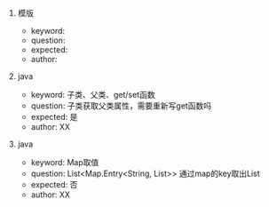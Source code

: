 1. 模版
   - keyword: 
   - question: 
   - expected: 
   - author:

2. java
   - keyword: 子类、父类、get/set函数
   - question: 子类获取父类属性，需要重新写get函数吗
   - expected: 是
   - author: XX

3. java
   - keyword: Map取值
   - question: List<Map.Entry<String, List<Obkect>>> 通过map的key取出List<Object>
   - expected: 否
   - author: XX